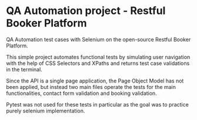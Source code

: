 # QA Automation project - Restful Booker Platform
 
QA Automation test cases with Selenium on the open-source Restful Booker Platform. 

This simple project automates functional tests by simulating user navigation with the help of CSS Selectors and XPaths and returns test case validations in the terminal.

Since the API is a single page application, the Page Object Model has not been applied, but instead two main files operate the tests for the main functionalities, contact form validation and booking validation.  

Pytest was not used for these tests in particular as the goal was to practice purely selenium implementation.
